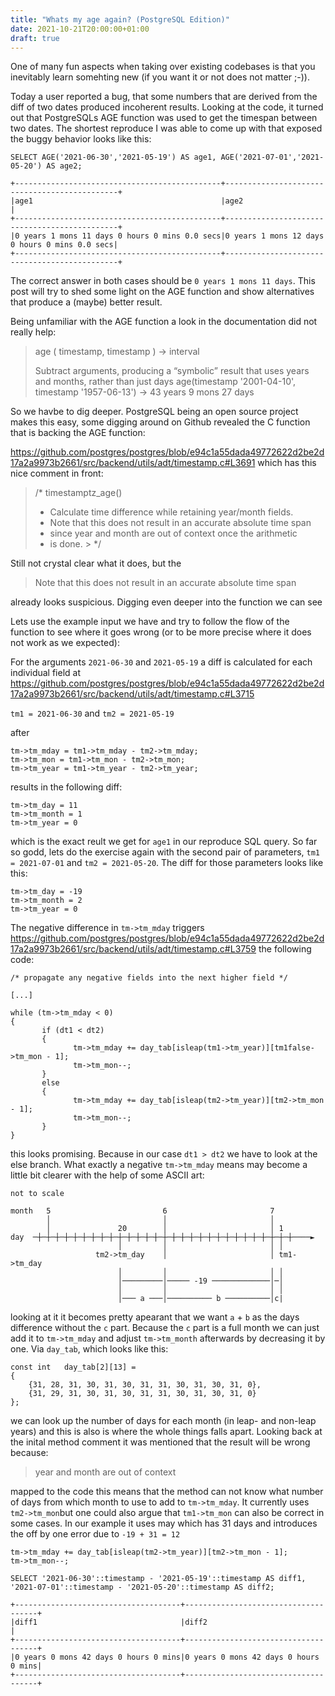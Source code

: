 ```yaml
---
title: "Whats my age again? (PostgreSQL Edition)"
date: 2021-10-21T20:00:00+01:00
draft: true
---
```


One of many fun aspects when taking over existing codebases is that you inevitably learn somehting new (if you want it or not does not matter ;-)).

Today a user reported a bug, that some numbers that are derived from the diff of two dates produced incoherent results. Looking at the code, it turned out that PostgreSQLs AGE function was used to get the timespan between two dates. The shortest reproduce I was able to come up with that exposed the buggy behavior looks like this:

```
SELECT AGE('2021-06-30','2021-05-19') AS age1, AGE('2021-07-01','2021-05-20') AS age2;
```

```
+----------------------------------------------+----------------------------------------------+
|age1                                          |age2                                          |
+----------------------------------------------+----------------------------------------------+
|0 years 1 mons 11 days 0 hours 0 mins 0.0 secs|0 years 1 mons 12 days 0 hours 0 mins 0.0 secs|
+----------------------------------------------+----------------------------------------------+
```

The correct answer in both cases should be `0 years 1 mons 11 days`. This post will try to shed some light on the AGE function and show alternatives that produce a (maybe) better result.

<!--more-->


Being unfamiliar with the AGE function a look in the documentation did not really help:

> age ( timestamp, timestamp ) → interval
>
>   Subtract arguments, producing a “symbolic” result that uses years and months, rather than just days
>   age(timestamp '2001-04-10', timestamp '1957-06-13') → 43 years 9 mons 27 days

So we havbe to dig deeper. PostgreSQL being an open source project makes this easy, some digging around on Github revealed the C function that is backing the AGE function:

https://github.com/postgres/postgres/blob/e94c1a55dada49772622d2be2d17a2a9973b2661/src/backend/utils/adt/timestamp.c#L3691 which has this nice comment in front:


> /* timestamptz_age()
> * Calculate time difference while retaining year/month fields.
> * Note that this does not result in an accurate absolute time span
> *	since year and month are out of context once the arithmetic
> *	is done.
       > */

Still not crystal clear what it does, but the

> Note that this does not result in an accurate absolute time span

already looks suspicious. Digging even deeper into the function we can see

Lets use the example input we have and try to follow the flow of the function to see where it goes wrong (or to be more precise where it does not work as we expected):

For the arguments `2021-06-30` and `2021-05-19` a diff is calculated for each individual field at https://github.com/postgres/postgres/blob/e94c1a55dada49772622d2be2d17a2a9973b2661/src/backend/utils/adt/timestamp.c#L3715

`tm1 = 2021-06-30` and `tm2 = 2021-05-19`

after

```
tm->tm_mday = tm1->tm_mday - tm2->tm_mday;
tm->tm_mon = tm1->tm_mon - tm2->tm_mon;
tm->tm_year = tm1->tm_year - tm2->tm_year;
```

results in the following diff:


```
tm->tm_day = 11
tm->tm_month = 1
tm->tm_year = 0
```

which is the exact reult we get for `age1` in our reproduce SQL query.
So far so godd, lets do the exercise again with the second pair of parameters, `tm1 = 2021-07-01` and `tm2 = 2021-05-20`. The diff for those parameters looks like this:




```
tm->tm_day = -19
tm->tm_month = 2
tm->tm_year = 0
```

The negative difference in `tm->tm_mday` triggers https://github.com/postgres/postgres/blob/e94c1a55dada49772622d2be2d17a2a9973b2661/src/backend/utils/adt/timestamp.c#L3759 the following code:


```
/* propagate any negative fields into the next higher field */

[...]

while (tm->tm_mday < 0)
{
       if (dt1 < dt2)
       {
              tm->tm_mday += day_tab[isleap(tm1->tm_year)][tm1false->tm_mon - 1];
              tm->tm_mon--;
       }
       else
       {
              tm->tm_mday += day_tab[isleap(tm2->tm_year)][tm2->tm_mon - 1];
              tm->tm_mon--;
       }
}
```

this looks promising. Because in our case `dt1 > dt2` we have to look at the else branch. What exactly a negative `tm->tm_mday` means may become a little bit clearer with the help of some ASCII art:

```
not to scale

month   5                         6                       7
        │                         │                       │
        │               20        │                       │ 1
day  ─┼─┼─┼─┼─┼─┼─┼─┼─┼─┼─┼─┼─┼─┼─┼─┼─┼─┼─┼─┼─┼─┼─┼─┼─┼─┼─┼─┼─┼────►
                        │         │                       │ │
                   tm2->tm_day    │                       │ tm1->tm_day
                        │         │                       │ │
                        │─────────│───── -19 ─────────────│─│
                        │         │                       │ │
                        │─── a ───│────────── b ──────────│c|
```

looking at it it becomes pretty apearant that we want `a` + `b` as the days difference without the `c` part. Because the `c` part is a full month we can just add it to `tm->tm_mday` and adjust `tm->tm_month` afterwards by decreasing it by one. Via `day_tab`, which looks like this:

```
const int	day_tab[2][13] =
{
	{31, 28, 31, 30, 31, 30, 31, 31, 30, 31, 30, 31, 0},
	{31, 29, 31, 30, 31, 30, 31, 31, 30, 31, 30, 31, 0}
};
```

we can look up the number of days for each month (in leap- and non-leap years) and this is also is where the whole things falls apart. Looking back at the inital method comment it was mentioned that the result will be wrong because:

> year and month are out of context

mapped to the code this means that the method can not know what number of days from which month to use to add to `tm->tm_mday`. It currently uses `tm2->tm_mon`but one could also argue that `tm1->tm_mon` can also be correct in some cases. In our example it uses may which has 31 days and introduces the off by one error due to `-19 + 31 = 12`


```
tm->tm_mday += day_tab[isleap(tm2->tm_year)][tm2->tm_mon - 1];
tm->tm_mon--;
```

```
SELECT '2021-06-30'::timestamp - '2021-05-19'::timestamp AS diff1,
'2021-07-01'::timestamp - '2021-05-20'::timestamp AS diff2;
```

```
+-------------------------------------+-------------------------------------+
|diff1                                |diff2                                |
+-------------------------------------+-------------------------------------+
|0 years 0 mons 42 days 0 hours 0 mins|0 years 0 mons 42 days 0 hours 0 mins|
+-------------------------------------+-------------------------------------+
```
